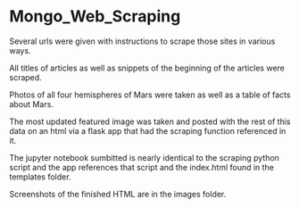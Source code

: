 # Mongo_Web_Scraping
Several urls were given with instructions to scrape those sites in various ways.

All titles of articles as well as snippets of the beginning of the articles were scraped.

Photos of all four hemispheres of Mars were taken as well as a table of facts about Mars.

The most updated featured image was taken and posted with the rest of this data on an html via a flask app that had the scraping function referenced in it.

The jupyter notebook sumbitted is nearly identical to the scraping python script and the app references that script and the index.html found in the templates folder.

Screenshots of the finished HTML are in the images folder.
